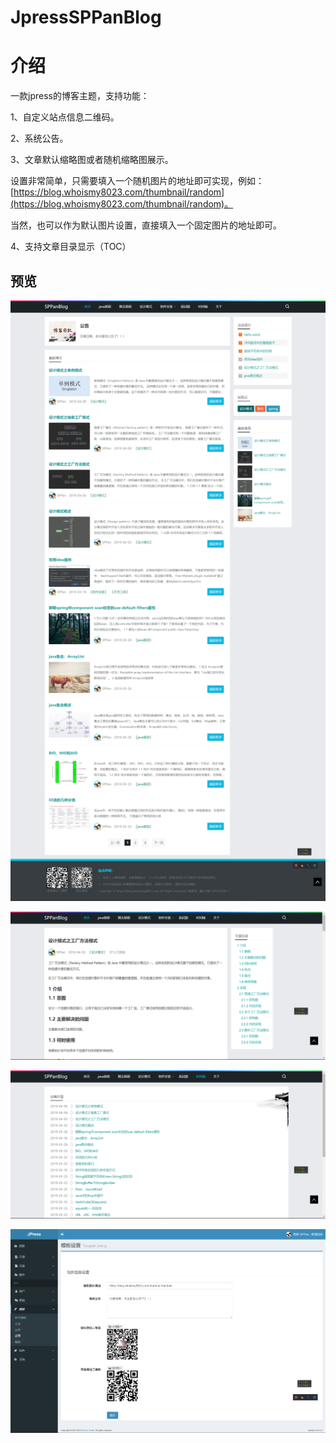 # JpressSPPanBlog

# 介绍

一款jpress的博客主题，支持功能：

1、自定义站点信息二维码。

2、系统公告。

3、文章默认缩略图或者随机缩略图展示。

设置非常简单，只需要填入一个随机图片的地址即可实现，例如：[https://blog.whoismy8023.com/thumbnail/random](https://blog.whoismy8023.com/thumbnail/random)。

当然，也可以作为默认图片设置，直接填入一个固定图片的地址即可。

4、支持文章目录显示（TOC）


## 预览

![预览图](doc/Xshot-0001.png)

![预览图](doc/Xshot-0002.png)

![预览图](doc/Xshot-0003.png)

![预览图](doc/Xshot-0004.png)

